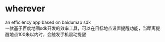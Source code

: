 # wherever
an efficiency app based on baidumap sdk  
一款基于百度地图sdk开发的效率工具，可以在目标地点设置提醒功能，当距离提醒地点100米以内时，会触发手机震动提醒

